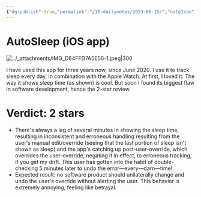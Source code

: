 ```yaml
---
{"dg-publish":true,"permalink":"/10-dailynotes/2023-06-15/","noteIcon":"2","created":"","updated":""}
---
```


# AutoSleep (iOS app)

![../_attachments/IMG_D84FFD7A5E56-1.jpeg|300](/img/user/_attachments/IMG_D84FFD7A5E56-1.jpeg)

I have used this app for three years now, since June 2020. I use it to track sleep every day, in combination with the Apple Watch. At first, I loved it. The way it shows sleep time (as shown) is cool. But soon I found its biggest flaw in software development, hence the 2-star review.

# Verdict: 2 stars
- There's always a lag of several minutes in showing the sleep time, resulting in inconsistent and erroneous handling resulting from the user's manual edit/override (seeing that the last portion of sleep isn't shown as sleep) and the app's catching up post-user-override, which overrides the user-override, negating it in effect, to erroneous tracking, if you get my drift. This user has gotten into the habit of double-checking 5 minutes later to undo the error—every—darn—time!
- Expected result: no software product should unilaterally change and undo the user's override without alerting the user. This behavior is extremely annoying, feeling like betrayal.